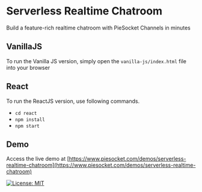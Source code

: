 # Serverless Realtime Chatroom
Build a feature-rich realtime chatroom with PieSocket Channels in minutes

## VanillaJS
To run the Vanilla JS version, simply open the `vanilla-js/index.html` file into your browser

## React
To run the ReactJS version, use following commands.
- `cd react`
- `npm install`
- `npm start`

## Demo
Access the live demo at [https://www.piesocket.com/demos/serverless-realtime-chatroom](https://www.piesocket.com/demos/serverless-realtime-chatroom)

[![License: MIT](https://img.shields.io/badge/License-MIT-yellow.svg)](https://opensource.org/licenses/MIT)